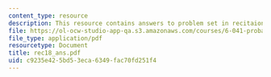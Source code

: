 ```yaml
---
content_type: resource
description: This resource contains answers to problem set in recitaion eighteen.
file: https://ol-ocw-studio-app-qa.s3.amazonaws.com/courses/6-041-probabilistic-systems-analysis-and-applied-probability-spring-2006/c9235e425bd53eca6349fac70fd251f4_rec18_ans.pdf
file_type: application/pdf
resourcetype: Document
title: rec18_ans.pdf
uid: c9235e42-5bd5-3eca-6349-fac70fd251f4
---
```

